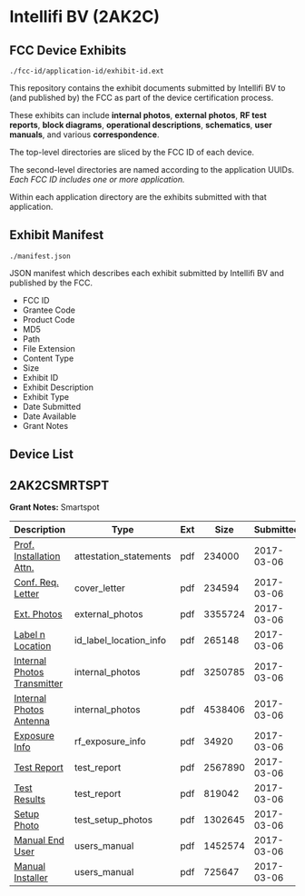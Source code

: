 # Intellifi BV (2AK2C)
## FCC Device Exhibits

```
./fcc-id/application-id/exhibit-id.ext
```

This repository contains the exhibit documents submitted by Intellifi BV to (and published by) the FCC as part of the device certification process.

These exhibits can include **internal photos**, **external photos**, **RF test reports**, **block diagrams**, **operational descriptions**, **schematics**, **user manuals**, and various **correspondence**.

The top-level directories are sliced by the FCC ID of each device.

The second-level directories are named according to the application UUIDs. *Each FCC ID includes one or more application.*

Within each application directory are the exhibits submitted with that application. 

## Exhibit Manifest

```
./manifest.json
```

JSON manifest which describes each exhibit submitted by Intellifi BV and published by the FCC.

- FCC ID
- Grantee Code
- Product Code
- MD5
- Path
- File Extension
- Content Type
- Size
- Exhibit ID
- Exhibit Description
- Exhibit Type
- Date Submitted
- Date Available
- Grant Notes

## Device List
## 2AK2CSMRTSPT
**Grant Notes:** Smartspot

| Description | Type | Ext | Size | Submitted | Available |
| ----------- | ---- | --- | ---- | --------- | --------- |
| [Prof. Installation Attn.](2AK2CSMRTSPT/e76cca2559b3bd079367b7c7bd5ad7eb/3305470.pdf) | attestation_statements | pdf | 234000 | 2017-03-06 | 2017-03-08 |
| [Conf. Req. Letter](2AK2CSMRTSPT/e76cca2559b3bd079367b7c7bd5ad7eb/3305471.pdf) | cover_letter | pdf | 234594 | 2017-03-06 | 2017-03-08 |
| [Ext. Photos](2AK2CSMRTSPT/e76cca2559b3bd079367b7c7bd5ad7eb/3305472.pdf) | external_photos | pdf | 3355724 | 2017-03-06 | 2017-03-08 |
| [Label n Location](2AK2CSMRTSPT/e76cca2559b3bd079367b7c7bd5ad7eb/3305473.pdf) | id_label_location_info | pdf | 265148 | 2017-03-06 | 2017-03-08 |
| [Internal Photos Transmitter](2AK2CSMRTSPT/e76cca2559b3bd079367b7c7bd5ad7eb/3305474.pdf) | internal_photos | pdf | 3250785 | 2017-03-06 | 2017-03-08 |
| [Internal Photos Antenna](2AK2CSMRTSPT/e76cca2559b3bd079367b7c7bd5ad7eb/3305475.pdf) | internal_photos | pdf | 4538406 | 2017-03-06 | 2017-03-08 |
| [Exposure Info](2AK2CSMRTSPT/e76cca2559b3bd079367b7c7bd5ad7eb/3305476.pdf) | rf_exposure_info | pdf | 34920 | 2017-03-06 | 2017-03-08 |
| [Test Report](2AK2CSMRTSPT/e76cca2559b3bd079367b7c7bd5ad7eb/3305518.pdf) | test_report | pdf | 2567890 | 2017-03-06 | 2017-03-08 |
| [Test Results](2AK2CSMRTSPT/e76cca2559b3bd079367b7c7bd5ad7eb/3305519.pdf) | test_report | pdf | 819042 | 2017-03-06 | 2017-03-08 |
| [Setup Photo](2AK2CSMRTSPT/e76cca2559b3bd079367b7c7bd5ad7eb/3305477.pdf) | test_setup_photos | pdf | 1302645 | 2017-03-06 | 2017-03-08 |
| [Manual End User](2AK2CSMRTSPT/e76cca2559b3bd079367b7c7bd5ad7eb/3305478.pdf) | users_manual | pdf | 1452574 | 2017-03-06 | 2017-03-08 |
| [Manual Installer](2AK2CSMRTSPT/e76cca2559b3bd079367b7c7bd5ad7eb/3305479.pdf) | users_manual | pdf | 725647 | 2017-03-06 | 2017-03-08 |
